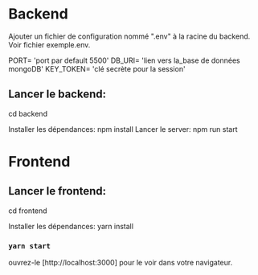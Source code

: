 # Backend

Ajouter un fichier de configuration nommé ".env" à la racine du backend.
Voir fichier exemple.env.

PORT= 'port par default 5500'
DB_URI= 'lien vers la_base de données mongoDB'
KEY_TOKEN=  'clé secrète pour la session'

## Lancer le backend:

cd backend

Installer les dépendances: npm install
Lancer le server: npm run start



# Frontend

## Lancer le frontend:

cd frontend

Installer les dépendances: yarn install

### `yarn start`

ouvrez-le [http://localhost:3000] pour le voir dans votre navigateur.
